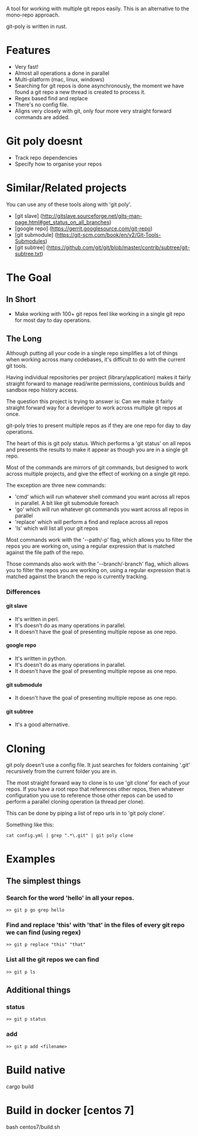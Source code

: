 A tool for working with multiple git repos easily.
This is an alternative to the mono-repo approach.

git-poly is written in rust.

# Features
- Very fast!
- Almost all operations a done in parallel
- Multi-platform (mac, linux, windows)
- Searching for git repos is done asynchronously, the moment we have found a git
  repo a new thread is created to process it.
- Regex based find and replace
- There's no config file.
- Aligns very closely with git, only four more very straight forward commands
are added.

# Git poly doesnt
- Track repo dependencies
- Specify how to organise your repos

# Similar/Related projects

You can use any of these tools along with 'git poly'.

- [git slave] (http://gitslave.sourceforge.net/gits-man-page.html#get_status_on_all_branches)
- [google repo] (https://gerrit.googlesource.com/git-repo)
- [git submodule] (https://git-scm.com/book/en/v2/Git-Tools-Submodules)
- [git subtree] (https://github.com/git/git/blob/master/contrib/subtree/git-subtree.txt)

# The Goal
## In Short
- Make working with 100+ git repos feel like working in a single git repo for most
day to day operations.

## The Long
Although putting all your code in a single repo simplifies a lot of things when
working across many codebases, it's difficult to do with the current git tools.

Having individual repositories per project (library/application) makes it fairly
straight forward to manage read/write permissions, continious builds and sandbox
repo history access.

The question this project is trying to answer is:
    Can we make it fairly straight forward way for a developer to work across
    multiple git repos at once.

git-poly tries to present multiple repos as if they are one repo for day to day
operations.

The heart of this is git poly status. Which performs a 'git status' on all repos
and presents the results to make it appear as though you are in a single git
repo.

Most of the commands are mirrors of git commands, but designed to work across
multiple projects, and give the effect of working on a single git repo.

The exception are three new commands:
- 'cmd' which will run whatever shell command you want across all repos in parallel. A bit like git submodule foreach
- 'go' which will run whatever git commands you want across all repos in parallel
- 'replace' which will perform a find and replace across all repos
- 'ls' which will list all your git repos

Most commands work with the '--path/-p' flag, which allows you to filter
the repos you are working on, using a regular expression that is matched against
the file path of the repo.

Those commands also work with the '--branch/-branch' flag, which allows you to filter
the repos you are working on, using a regular expression that is matched against
the branch the repo is currently tracking.

### Differences
#### git slave
- It's written in perl.
- It's doesn't do as many operations in parallel.
- It doesn't have the goal of presenting multiple repose as one repo.

#### google repo
- It's written in python.
- It's doesn't do as many operations in parallel.
- It doesn't have the goal of presenting multiple repose as one repo.

#### git submodule
- It doesn't have the goal of presenting multiple repose as one repo.

#### git subtree
- It's a good alternative.

# Cloning

git poly doesn't use a config file. It just searches for folders containing
'.git' recursively from the current folder you are in.

The most straight forward way to clone is to use 'git clone' for each of
your repos. If you have a root repo that references other repos, then whatever
configuration you use to reference those other repos can be used to perform
a parallel cloning operation (a thread per clone).

This can be done by piping a list of repo urls in to 'git poly clone'.

Something like this:
```
cat config.yml | grep ".*\.git" | git poly clone
```

# Examples
## The simplest things
### Search for the word 'hello' in all your repos.
```
>> git p go grep hello
```

### Find and replace 'this' with 'that' in the files of every git repo we can find (using regex)
```
>> git p replace "this" "that"
```

### List all the git repos we can find
```
>> git p ls
```

## Additional things
### status
```
>> git p status
```

### add
```
>> git p add <filename>
```

# Build native
cargo build

# Build in docker [centos 7]
bash centos7/build.sh

